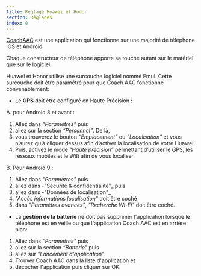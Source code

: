 ```yaml
---
title: Réglage Huawei et Honor
section: Réglages
index: 0
---
```


[CoachAAC](https://www.coachaac.com) est une application qui fonctionne sur une majorité de téléphone iOS et Android.

Chaque constructeur de téléphone apporte sa touche autant sur le matériel que sur le logiciel.

Huawei et Honor utilise une surcouche logiciel nommé Emui.
Cette surcouche  doit être paramétré pour que Coach AAC fonctionne convenablement:

* Le **GPS** doit être configuré en Haute Précision :

A. pour Android 8 et avant :
  1. Allez dans _“Paramètres”_ puis
  2. allez sur la section _“Personnel”_. De là,
  3. vous trouverez le bouton _“Emplacement”_ ou _“Localisation”_ et vous n’aurez qu’à cliquer dessus afin d’activer la localisation de votre Huawei.
  4. Puis, activez le mode _“Haute précision”_ permettant d’utiliser le GPS, les réseaux mobiles et le Wifi afin de vous localiser.

B. Pour Android 9 :
  1. Allez dans _"Paramètres"_ puis
  2. allez dans -"Sécurité & confidentialité"_ puis
  3. allez dans -"Données de localisation"_
  4. _"Accès informations localisation"_ doit être coché
  5. dans _"Paramètres avancés"_, _"Recherche Wi-Fi"_ doit être coché.


* La **gestion de la batterie** ne doit pas supprimer l'application lorsque le téléphone est en veille ou que l'application Coach AAC est en arrière plan:

1. Allez dans _“Paramètres”_ puis
2. allez sur la section _“Batterie"_ puis
3. allez sur _"Lancement d'application"_.
4. Trouver Coach AAC dans la liste d'application et
5. décocher l'application puis cliquer sur OK.
